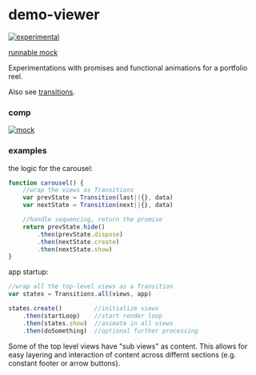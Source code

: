 # demo-viewer

[![experimental](http://badges.github.io/stability-badges/dist/experimental.svg)](http://github.com/badges/stability-badges)

[runnable mock](http://mattdesl.github.io/demo-viewer/app/demo.html)

Experimentations with promises and functional animations for a portfolio reel.

Also see [transitions](https://github.com/mattdesl/transitions).

### comp

[![mock](http://i.imgur.com/7p0WjEo.png)](mattdesl.github.io/demo-viewer/app/demo.html)

### examples

the logic for the carousel:

```js
function carousel() {
	//wrap the views as Transitions
	var prevState = Transition(last||{}, data)
	var nextState = Transition(next||{}, data)

	//handle sequencing, return the promise
	return prevState.hide()
		.then(prevState.dispose)
		.then(nextState.create)
		.then(nextState.show)
}
```

app startup:

```js
//wrap all the top-level views as a Transition
var states = Transitions.all(views, app)

states.create()         //initialize views
	.then(startLoop)    //start render loop
	.then(states.show)  //animate in all views
	.then(doSomething)  //optional further processing
```

Some of the top level views have "sub views" as content. This allows for easy layering and interaction of content across differnt sections (e.g. constant footer or arrow buttons).